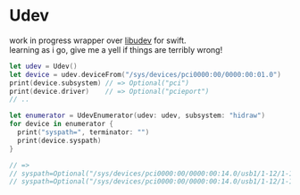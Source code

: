 # Udev

work in progress wrapper over [libudev](http://www.freedesktop.org/software/systemd/man/libudev.html) for swift.   
learning as i go, give me a yell if things are terribly wrong!

```swift
let udev = Udev()
let device = udev.deviceFrom("/sys/devices/pci0000:00/0000:00:01.0")
print(device.subsystem) // => Optional("pci")
print(device.driver)    // => Optional("pcieport")
// ..

let enumerator = UdevEnumerator(udev: udev, subsystem: "hidraw")
for device in enumerator {
  print("syspath=", terminator: "")
  print(device.syspath)
}

// =>
// syspath=Optional("/sys/devices/pci0000:00/0000:00:14.0/usb1/1-12/1-12:1.0/0003:05AC:0262.0001/hidraw/hidraw0")
// syspath=Optional("/sys/devices/pci0000:00/0000:00:14.0/usb1/1-12/1-12:1.1/0003:05AC:0262.0002/hidraw/hidraw1")
```
